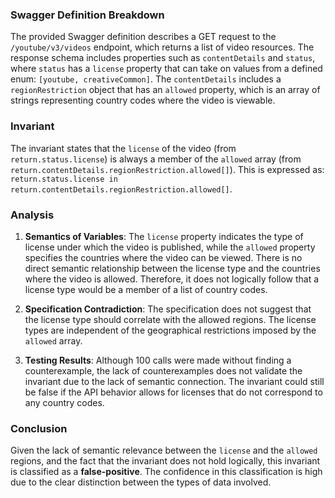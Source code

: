 ### Swagger Definition Breakdown
The provided Swagger definition describes a GET request to the `/youtube/v3/videos` endpoint, which returns a list of video resources. The response schema includes properties such as `contentDetails` and `status`, where `status` has a `license` property that can take on values from a defined enum: `[youtube, creativeCommon]`. The `contentDetails` includes a `regionRestriction` object that has an `allowed` property, which is an array of strings representing country codes where the video is viewable.

### Invariant
The invariant states that the `license` of the video (from `return.status.license`) is always a member of the `allowed` array (from `return.contentDetails.regionRestriction.allowed[]`). This is expressed as: 
`return.status.license in return.contentDetails.regionRestriction.allowed[]`.

### Analysis
1. **Semantics of Variables**: The `license` property indicates the type of license under which the video is published, while the `allowed` property specifies the countries where the video can be viewed. There is no direct semantic relationship between the license type and the countries where the video is allowed. Therefore, it does not logically follow that a license type would be a member of a list of country codes.

2. **Specification Contradiction**: The specification does not suggest that the license type should correlate with the allowed regions. The license types are independent of the geographical restrictions imposed by the `allowed` array.

3. **Testing Results**: Although 100 calls were made without finding a counterexample, the lack of counterexamples does not validate the invariant due to the lack of semantic connection. The invariant could still be false if the API behavior allows for licenses that do not correspond to any country codes.

### Conclusion
Given the lack of semantic relevance between the `license` and the `allowed` regions, and the fact that the invariant does not hold logically, this invariant is classified as a **false-positive**. The confidence in this classification is high due to the clear distinction between the types of data involved.
